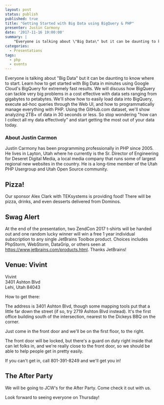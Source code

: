 ```yaml
---
layout: post
status: publish
published: true
title: "Getting Started with Big Data using BigQuery & PHP"
presenter: Justin Carmony
date: '2017-11-16 19:00:00'
summary: |
    "Everyone is talking about \"Big Data\" but it can be daunting to know where to start. Learn how to get started with Big Data in minutes using Google Cloud's BigQuery for extremely fast results. We will discuss how BigQuery can tackle very big problems in a cost effective with data sets ranging from gigabytes to petabytes. We'll show how to easily load data into BigQuery, execute ad-hoc queries through the Web UI, and how to programmatically manage everything with PHP. Using the GitHub.com dataset, we'll show analyzing 2TB+ of data in 30 seconds or less. So stop wondering \"how can I collect all my data effectively\" and start getting the most out of your data today."
categories:
  - Presentations
tags:
  - php
  - events
---
```


Everyone is talking about "Big Data" but it can be daunting to know where to start. Learn how to get started with Big Data in minutes using Google Cloud's BigQuery for extremely fast results. We will discuss how BigQuery can tackle very big problems in a cost effective with data sets ranging from gigabytes to petabytes. We'll show how to easily load data into BigQuery, execute ad-hoc queries through the Web UI, and how to programmatically manage everything with PHP. Using the GitHub.com dataset, we'll show analyzing 2TB+ of data in 30 seconds or less. So stop wondering "how can I collect all my data effectively" and start getting the most out of your data today.

### About Justin Carmon

Justin Carmony has been programming professionally in PHP since 2005. He lives in Layton, Utah where he currently is the Sr. Director of Engineering for Deseret Digital Media, a local media company that runs some of largest regional new websites in the country. He is a long-time member of the Utah PHP Usergroup and Utah Open Source community.

## Pizza!

Our sponsor Alex Clark with TEKsystems is providing food! There will be pizza, drinks, and even desserts delivered from Dominos.

## Swag Alert

At the end of the presentation, two ZendCon 2017 t-shirts will be handed out and one random lucky winner will win a free 1 year individual subscription to any single JetBrains Toolbox product. Choices includes PhpStorm, WebStorm, DataGrip, or others seen at https://www.jetbrains.com/products.html. Thanks JetBrains!

## Venue: Vivint

Vivint<br/>
3401 Ashton Blvd<br/>
Lehi, Utah 84043

How to get there:

The address is 3401 Ashton Blvd, though some mapping tools put that a little far down the street (if so, try 2719 Ashton Blvd instead). It's the first office building south of the intersection, nearest to the Dickeys BBQ on the corner.

Just come in the front door and we'll be on the first floor, to the right.

The front door will be locked, but there's a guard on duty right inside that can let folks in, and we're really close to the front door, so we should be able to help people get in pretty easily.

If you can't get in, call 801-391-8249 and we'll get you in!

## The After Party

We will be going to JCW's for the After Party. Come check it out with us.

Look forward to seeing everyone on Thursday!
